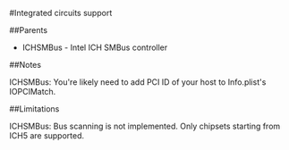 #Integrated circuits support

##Parents
- ICHSMBus - Intel ICH SMBus controller

##Notes

ICHSMBus: You're likely need to add PCI ID of your host to Info.plist's IOPCIMatch.

##Limitations

ICHSMBus: Bus scanning is not implemented. Only chipsets starting from ICH5 are supported.
